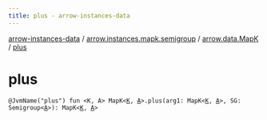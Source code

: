 ```yaml
---
title: plus - arrow-instances-data
---
```


[arrow-instances-data](../../index.html) / [arrow.instances.mapk.semigroup](../index.html) / [arrow.data.MapK](index.html) / [plus](./plus.html)

# plus

`@JvmName("plus") fun <K, A> MapK<`[`K`](plus.html#K)`, `[`A`](plus.html#A)`>.plus(arg1: MapK<`[`K`](plus.html#K)`, `[`A`](plus.html#A)`>, SG: Semigroup<`[`A`](plus.html#A)`>): MapK<`[`K`](plus.html#K)`, `[`A`](plus.html#A)`>`